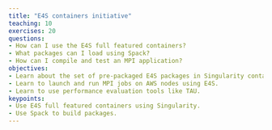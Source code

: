 ```yaml
---
title: "E4S containers initiative"
teaching: 10
exercises: 20
questions:
- How can I use the E4S full featured containers?
- What packages can I load using Spack? 
- How can I compile and test an MPI application? 
objectives:
- Learn about the set of pre-packaged E4S packages in Singularity containers.
- Learn to launch and run MPI jobs on AWS nodes using E4S. 
- Learn to use performance evaluation tools like TAU. 
keypoints:
- Use E4S full featured containers using Singularity. 
- Use Spack to build packages. 
---
```

